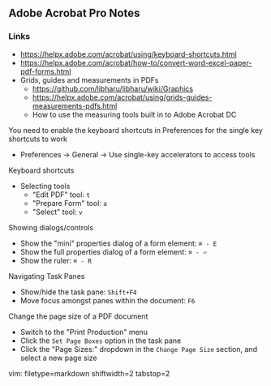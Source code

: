 ## Adobe Acrobat Pro Notes ##

### Links ###
- https://helpx.adobe.com/acrobat/using/keyboard-shortcuts.html
- https://helpx.adobe.com/acrobat/how-to/convert-word-excel-paper-pdf-forms.html
- Grids, guides and measurements in PDFs
  - https://github.com/libharu/libharu/wiki/Graphics
  - https://helpx.adobe.com/acrobat/using/grids-guides-measurements-pdfs.html
  - How to use the measuring tools built in to Adobe Acrobat DC

You need to enable the keyboard shortcuts in Preferences for the single key
shortcuts to work
- Preferences -> General -> Use single-key accelerators to access tools

Keyboard shortcuts
- Selecting tools
  - "Edit PDF" tool: `t`
  - "Prepare Form" tool: `a`
  - "Select" tool: `v`

Showing dialogs/controls
- Show the "mini" properties dialog of a form element: `⌘ - E`
- Show the full properties dialog of a form element: `⌘ - ⏎ `
- Show the ruler: `⌘ - R`

Navigating Task Panes
- Show/hide the task pane: `Shift+F4`
- Move focus amongst panes within the document: `F6`

Change the page size of a PDF document
- Switch to the "Print Production" menu
- Click the `Set Page Boxes` option in the task pane
- Click the "Page Sizes:" dropdown in the `Change Page Size` section, and
  select a new page size

vim: filetype=markdown shiftwidth=2 tabstop=2
